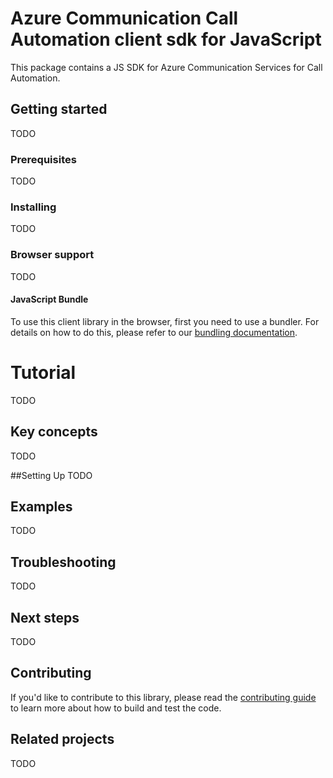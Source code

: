 # Azure Communication Call Automation client sdk for JavaScript

This package contains a JS SDK for Azure Communication Services for Call Automation.

## Getting started
TODO

### Prerequisites
TODO

### Installing
TODO

### Browser support
TODO

#### JavaScript Bundle

To use this client library in the browser, first you need to use a bundler. For details on how to do this, please refer to our [bundling documentation](https://aka.ms/AzureSDKBundling).

# Tutorial
TODO

## Key concepts
TODO

##Setting Up
TODO


## Examples
TODO

## Troubleshooting
TODO

## Next steps
TODO

## Contributing

If you'd like to contribute to this library, please read the [contributing guide](https://github.com/Azure/azure-sdk-for-js/blob/master/CONTRIBUTING.md) to learn more about how to build and test the code.

## Related projects
TODO